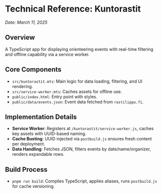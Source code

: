 # Technical Reference: Kuntorastit
*Date: March 11, 2025*

## Overview
A TypeScript app for displaying orienteering events with real-time filtering and offline capability via a service worker.

## Core Components
- `src/kuntorastit.mts`: Main logic for data loading, filtering, and UI rendering.
- `src/service-worker.mts`: Caches assets for offline use.
- `public/index.html`: Entry point with styles.
- `public/data/events.json`: Event data fetched from `rastilippu.fi`.

## Implementation Details
- **Service Worker**: Registers at `/kuntorastit/service-worker.js`, caches key assets with UUID-based naming.
- **Cache Busting**: UUID injected via `postbuild.js` ensures fresh content per deployment.
- **Data Handling**: Fetches JSON, filters events by date/name/organizer, renders expandable rows.

## Build Process
- `pnpm run build`: Compiles TypeScript, applies aliases, runs `postbuild.js` for cache versioning.